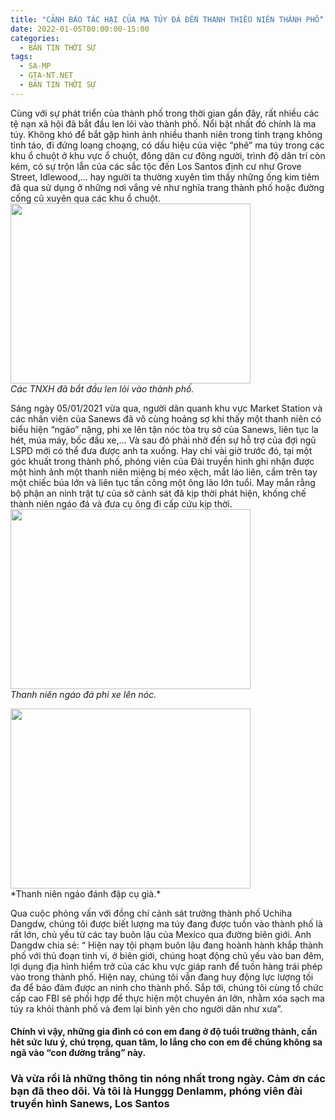 ```yaml
---
title: "CẢNH BÁO TÁC HẠI CỦA MA TÚY ĐÁ ĐẾN THANH THIẾU NIÊN THÀNH PHỐ"
date: 2022-01-05T00:00:00-15:00
categories:
  - BẢN TIN THỜI SỰ
tags:
  - SA-MP
  - GTA-NT.NET
  - BẢN TIN THỜI SỰ
---
```

Cùng với sự phát triển của thành phố trong thời gian gần đây, rất nhiều các tệ nạn xã hội đã bắt đầu len lỏi vào thành phố. Nổi bật nhất đó chính là ma túy. Không khó để bắt gặp hình ảnh nhiều thanh niên trong tình trạng không tỉnh táo, đi đứng loạng choạng, có dấu hiệu của việc “phê” ma túy trong các khu ổ chuột ở khu vực ổ chuột, đông dân cư đông người, trình độ dân trí còn kém, có sự trộn lẫn của các sắc tộc đến Los Santos định cư như Grove Street, Idlewood,... hay người ta thường xuyên tìm thấy những ống kim tiêm đã qua sử dụng ở những nơi vắng vẻ như nghĩa trang thành phố hoặc đường cống cũ xuyên qua các khu ổ chuột.
<br />
<img src="https://raw.githubusercontent.com/nguyendang-dat/sanews/master/assets/images/post/2022-01-05/k1.png" width="384" height="288">
<br />
*Các TNXH đã bắt đầu len lỏi vào thành phố.*
<br />

Sáng ngày 05/01/2021 vừa qua, người dân quanh khu vực Market Station và các nhân viên của Sanews đã vô cùng hoảng sợ khi thấy một thanh niên có biểu hiện “ngáo” nặng, phi xe lên tận nóc tòa trụ sở của Sanews, liên tục la hét, múa máy, bốc đầu xe,... Và sau đó phải nhờ đến sự hỗ trợ của đợi ngũ LSPD mới có thể đưa được anh ta xuống. Hay chỉ vài giờ trước đó, tại một góc khuất trong thành phố, phóng viên của Đài truyền hình ghi nhận được một hình ảnh một thanh niên miệng bị méo xệch, mắt láo liên, cầm trên tay một chiếc búa lớn và liên tục tấn công một ông lão lớn tuổi. May mắn rằng bộ phận an ninh trật tự của sở cảnh sát đã kịp thời phát hiện, khống chế thành niên ngáo đá và đưa cụ ông đi cấp cứu kịp thời.
<br />
<img src="https://raw.githubusercontent.com/nguyendang-dat/sanews/master/assets/images/post/2022-01-05/k2-1.png" width="384" height="288">
<br />
*Thanh niên ngáo đá phi xe lên nóc.*
<br />

<img src="https://raw.githubusercontent.com/nguyendang-dat/sanews/master/assets/images/post/2022-01-05/k2-2.png" width="384" height="288">
<br />
*Thanh niên ngáo đánh đập cụ già.*
<br />

Qua cuộc phỏng vấn với đồng chí cảnh sát trưởng thành phố Uchiha Dangdw, chúng tôi được biết lượng ma túy đang được tuồn vào thành phố là rất lớn, chủ yếu từ các tay buôn lậu của Mexico qua đường biên giới. Anh Dangdw chia sẻ: “ Hiện nay tội phạm buôn lậu đang hoành hành khắp thành phố với thủ đoạn tinh vi, ở biên giới, chúng hoạt động chủ yếu vào ban đêm, lợi dụng địa hình hiểm trở của các khu vực giáp ranh để tuồn hàng trái phép vào trong thành phố. Hiện nay, chúng tôi vẫn đang huy động lực lượng tối đa để bảo đảm được an ninh cho thành phố. Sắp tới, chúng tôi cùng tổ chức cấp cao FBI sẽ phối hợp để thực hiện một chuyên án lớn, nhằm xóa sạch ma túy ra khỏi thành phố và đem lại bình yên cho người dân như xưa”.
#### Chính vì vậy, những gia đình có con em đang ở độ tuổi trưởng thành, cần hêt sức lưu ý, chú trọng, quan tâm, lo lắng cho con em để chúng không sa ngã vào “con đường trắng” này.
### Và vừa rồi là những thông tin nóng nhất trong ngày. Cảm ơn các bạn đã theo dõi. Và tôi là Hunggg Denlamm, phóng viên đài truyền hình Sanews, Los Santos
